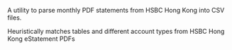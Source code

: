 A utility to parse monthly PDF statements from HSBC Hong Kong into CSV files. 

Heuristically matches tables and different account types from HSBC Hong Kong eStatement PDFs



